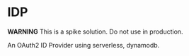 # IDP

**WARNING** This is a spike solution. Do not use in production.

An OAuth2 ID Provider using serverless, dynamodb.
